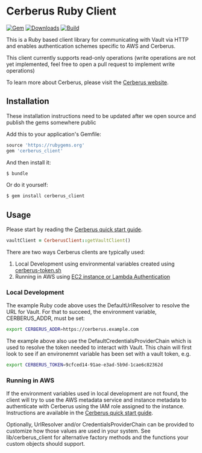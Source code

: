 # Cerberus Ruby Client

[![Gem](https://img.shields.io/gem/v/cerberus_client.svg)](https://rubygems.org/gems/cerberus_client)
[![Downloads](https://img.shields.io/gem/dt/cerberus_client.svg)](https://rubygems.org/gems/cerberus_client)
[![Build](https://img.shields.io/travis/USER/REPO/BRANCH.svg)](https://travis-ci.org/Nike-Inc/cerberus-ruby-client)


This is a Ruby based client library for communicating with Vault via HTTP and enables authentication schemes specific
to AWS and Cerberus.

This client currently supports read-only operations (write operations are not yet implemented, feel free to open a
pull request to implement write operations)

To learn more about Cerberus, please visit the [Cerberus website](http://engineering.nike.com/cerberus/).

## Installation

These installation instructions need to be updated after we open source and publish the gems somewhere public

Add this to your application's Gemfile:

```ruby
source 'https://rubygems.org'
gem 'cerberus_client' 
```

And then install it:
```bash
$ bundle
```
    
Or do it yourself:
```bash 
$ gem install cerberus_client 
```

## Usage

Please start by reading the [Cerberus quick start guide](http://engineering.nike.com/cerberus/docs/user-guide/quick-start).

```ruby
vaultClient = CerberusClient::getVaultClient()
```

There are two ways Cerberus clients are typically used:

1. Local Development using environmental variables created using [cerberus-token.sh](https://raw.githubusercontent.com/Nike-Inc/cerberus/master/docs/user-guide/cerberus-token.sh)
2. Running in AWS using [EC2 instance or Lambda Authentication](http://engineering.nike.com/cerberus/docs/architecture/authentication)

### Local Development

The example Ruby code above uses the DefaultUrlResolver to resolve the URL for Vault. For that to succeed, the
environment variable, CERBERUS_ADDR, must be set:
```bash
export CERBERUS_ADDR=https://cerberus.example.com
```

The example above also use the DefaultCredentialsProviderChain which is used to resolve the token needed to interact 
with Vault. This chain will first look to see if an environemnt variable has been set with a vault token, e.g.
```bash
export CERBERUS_TOKEN=9cfced14-91ae-e3ad-5b9d-1cae6c82362d
```

### Running in AWS

If the environment variables used in local development are not found, the client will try to use the AWS metadata
service and instance metadata to authenticate with Cerberus using the IAM role assigned to the instance.  Instructions
are available in the [Cerberus quick start guide](http://engineering.nike.com/cerberus/docs/user-guide/quick-start).

Optionally, UrlResolver and/or CredentialsProviderChain can be provided to customize how those values are used in
your system. See lib/cerberus_client for alternative factory methods and the functions your custom objects should
support.




